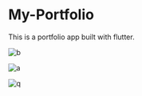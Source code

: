 # My-Portfolio
This is a portfolio app built with flutter.


![b](https://user-images.githubusercontent.com/87156018/160215999-c30a071e-c55f-48e2-83e0-fe5f918b2360.jpg)


![a](https://user-images.githubusercontent.com/87156018/160216012-b96a12d0-25dd-44da-b0cf-4241c95a28ed.jpg)


![q](https://user-images.githubusercontent.com/87156018/160216020-40d53c36-d5b6-4d5c-b415-74721472942e.jpg)
